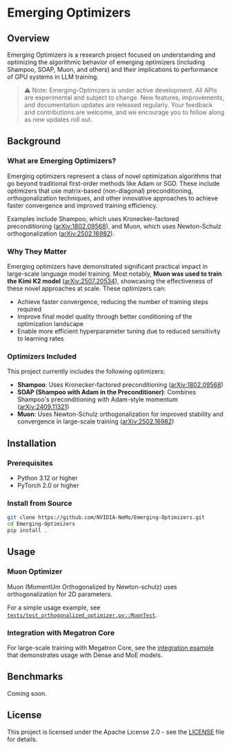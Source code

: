# Emerging Optimizers

## Overview

Emerging Optimizers is a research project focused on understanding and optimizing the algorithmic behavior of emerging optimizers (including Shampoo, SOAP, Muon, and others) and their implications to performance of GPU systems in LLM training.

> ⚠️ Note: Emerging-Optimizers is under active development. All APIs are experimental and subject to change. New features, improvements, and documentation updates are released regularly. Your feedback and contributions are welcome, and we encourage you to follow along as new updates roll out.

## Background

### What are Emerging Optimizers?

Emerging optimizers represent a class of novel optimization algorithms that go beyond traditional first-order methods like Adam or SGD. These include optimizers that use matrix-based (non-diagonal) preconditioning, orthogonalization techniques, and other innovative approaches to achieve faster convergence and improved training efficiency.

Examples include Shampoo, which uses Kronecker-factored preconditioning ([arXiv:1802.09568](https://arxiv.org/abs/1802.09568)), and Muon, which uses Newton-Schulz orthogonalization ([arXiv:2502.16982](https://arxiv.org/abs/2502.16982)).

### Why They Matter

Emerging optimizers have demonstrated significant practical impact in large-scale language model training. Most notably, **Muon was used to train the Kimi K2 model** ([arXiv:2507.20534](https://arxiv.org/abs/2507.20534)), showcasing the effectiveness of these novel approaches at scale. These optimizers can:

- Achieve faster convergence, reducing the number of training steps required
- Improve final model quality through better conditioning of the optimization landscape
- Enable more efficient hyperparameter tuning due to reduced sensitivity to learning rates

### Optimizers Included

This project currently includes the following optimizers:

- **Shampoo**: Uses Kronecker-factored preconditioning ([arXiv:1802.09568](https://arxiv.org/abs/1802.09568))
- **SOAP (Shampoo with Adam in the Preconditioner)**: Combines Shampoo's preconditioning with Adam-style momentum ([arXiv:2409.11321](https://arxiv.org/abs/2409.11321))
- **Muon**: Uses Newton-Schulz orthogonalization for improved stability and convergence in large-scale training ([arXiv:2502.16982](https://arxiv.org/abs/2502.16982))


## Installation

### Prerequisites

- Python 3.12 or higher
- PyTorch 2.0 or higher

### Install from Source

```bash
git clone https://github.com/NVIDIA-NeMo/Emerging-Optimizers.git
cd Emerging-Optimizers
pip install .
```

## Usage

### Muon Optimizer

Muon (MomentUm Orthogonalized by Newton-schulz) uses orthogonalization for 2D parameters.

For a simple usage example, see [`tests/test_orthogonalized_optimizer.py::MuonTest`](tests/test_orthogonalized_optimizer.py).

### Integration with Megatron Core

For large-scale training with Megatron Core, see the [integration example](https://github.com/NVIDIA/Megatron-LM/pull/1813) that demonstrates usage with Dense and MoE models.

## Benchmarks

Coming soon.

## License

This project is licensed under the Apache License 2.0 - see the [LICENSE](LICENSE) file for details.
